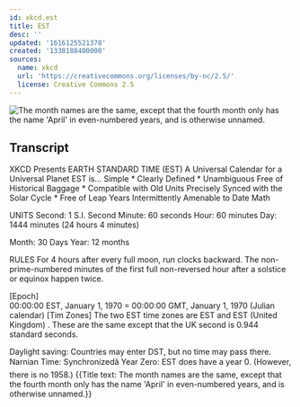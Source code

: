 ```yaml
---
id: xkcd.est
title: EST
desc: ''
updated: '1616125521378'
created: '1338188400000'
sources:
  name: xkcd
  url: 'https://creativecommons.org/licenses/by-nc/2.5/'
  license: Creative Commons 2.5
---
```

![The month names are the same, except that the fourth month only has the name 'April' in even-numbered years, and is otherwise unnamed.](https://imgs.xkcd.com/comics/est.png)

## Transcript
XKCD Presents
EARTH STANDARD TIME
(EST)
A Universal Calendar for a Universal Planet
EST is...
Simple * Clearly Defined * Unambiguous
Free of Historical Baggage * Compatible with Old Units
Precisely Synced with the Solar Cycle * Free of Leap Years
Intermittently Amenable to Date Math

UNITS
Second: 1 S.I. Second
Minute: 60 seconds
Hour: 60 minutes
Day: 1444 minutes (24 hours 4 minutes)

Month: 30 Days
Year: 12 months

RULES
For 4 hours after every full moon, run clocks backward.
The non-prime-numbered minutes of the first full non-reversed hour after a solstice or equinox happen twice.

[Epoch]      
00:00:00 EST, January 1, 1970 = 00:00:00 GMT, January 1, 1970 (Julian calendar)
[Tim Zones]
The two EST time zones are 
EST
 and 
EST (United Kingdom)
. These are the same except that the UK second is 0.944 standard seconds.

Daylight saving: Countries may enter DST, but no time may pass there.
Narnian Time: Synchronizedâ
Year Zero: EST 
does
 have a year 0. (However, there is no 1958.)
{{Title text: The month names are the same, except that the fourth month only has the name 'April' in even-numbered years, and is otherwise unnamed.}}
